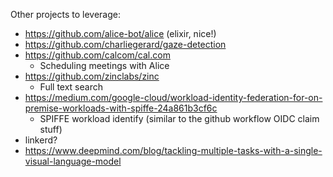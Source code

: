 Other projects to leverage:

- https://github.com/alice-bot/alice (elixir, nice!)
- https://github.com/charliegerard/gaze-detection
- https://github.com/calcom/cal.com
  - Scheduling meetings with Alice
- https://github.com/zinclabs/zinc
  - Full text search
- https://medium.com/google-cloud/workload-identity-federation-for-on-premise-workloads-with-spiffe-24a861b3cf6c
  - SPIFFE workload identify (similar to the github workflow OIDC claim stuff)
- linkerd?
- https://www.deepmind.com/blog/tackling-multiple-tasks-with-a-single-visual-language-model